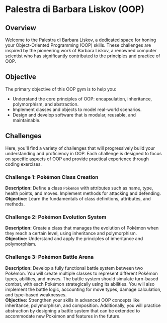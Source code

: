 # Palestra di Barbara Liskov (OOP)

## Overview
Welcome to the Palestra di Barbara Liskov, a dedicated space for honing your Object-Oriented Programming (OOP) skills. These challenges are inspired by the pioneering work of Barbara Liskov, a renowned computer scientist who has significantly contributed to the principles and practice of OOP.

## Objective
The primary objective of this OOP gym is to help you:
- Understand the core principles of OOP: encapsulation, inheritance, polymorphism, and abstraction.
- Implement classes and objects to model real-world scenarios.
- Design and develop software that is modular, reusable, and maintainable.

## Challenges
Here, you'll find a variety of challenges that will progressively build your understanding and proficiency in OOP. Each challenge is designed to focus on specific aspects of OOP and provide practical experience through coding exercises.

### Challenge 1: Pokémon Class Creation
**Description:** Define a class `Pokemon` with attributes such as name, type, health points, and moves. Implement methods for attacking and defending.  
**Objective:** Learn the fundamentals of class definitions, attributes, and methods.

### Challenge 2: Pokémon Evolution System
**Description:** Create a class that manages the evolution of Pokémon when they reach a certain level, using inheritance and polymorphism.  
**Objective:** Understand and apply the principles of inheritance and polymorphism.

### Challenge 3: Pokémon Battle Arena
**Description:** Develop a fully functional battle system between two Pokémon. You will create multiple classes to represent different Pokémon types, abilities, and moves. The battle system should simulate turn-based combat, with each Pokémon strategically using its abilities. You will also implement the battle logic, accounting for move types, damage calculation, and type-based weaknesses.  
**Objective:** Strengthen your skills in advanced OOP concepts like inheritance, polymorphism, and composition. Additionally, you will practice abstraction by designing a battle system that can be extended to accommodate new Pokémon and features in the future.

